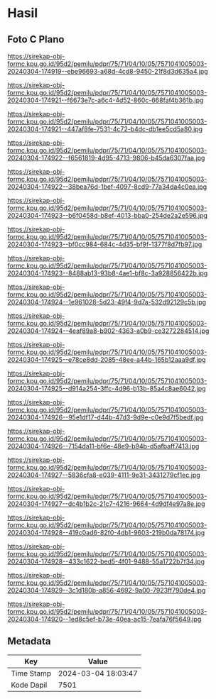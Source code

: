 # Hasil

## Foto C Plano

https://sirekap-obj-formc.kpu.go.id/95d2/pemilu/pdpr/75/71/04/10/05/7571041005003-20240304-174919--ebe96693-a68d-4cd8-9450-21f8d3d635a4.jpg

https://sirekap-obj-formc.kpu.go.id/95d2/pemilu/pdpr/75/71/04/10/05/7571041005003-20240304-174921--f6673e7c-a6c4-4d52-860c-668faf4b361b.jpg

https://sirekap-obj-formc.kpu.go.id/95d2/pemilu/pdpr/75/71/04/10/05/7571041005003-20240304-174921--447af8fe-7531-4c72-b4dc-db1ee5cd5a80.jpg

https://sirekap-obj-formc.kpu.go.id/95d2/pemilu/pdpr/75/71/04/10/05/7571041005003-20240304-174922--f6561819-4d95-4713-9806-b45da6307faa.jpg

https://sirekap-obj-formc.kpu.go.id/95d2/pemilu/pdpr/75/71/04/10/05/7571041005003-20240304-174922--38bea76d-1bef-4097-8cd9-77a34da4c0ea.jpg

https://sirekap-obj-formc.kpu.go.id/95d2/pemilu/pdpr/75/71/04/10/05/7571041005003-20240304-174923--b6f0458d-b8ef-4013-bba0-254de2a2e596.jpg

https://sirekap-obj-formc.kpu.go.id/95d2/pemilu/pdpr/75/71/04/10/05/7571041005003-20240304-174923--bf0cc984-684c-4d35-bf9f-1377f8d7fb97.jpg

https://sirekap-obj-formc.kpu.go.id/95d2/pemilu/pdpr/75/71/04/10/05/7571041005003-20240304-174923--8488ab13-93b8-4ae1-bf8c-3a928856422b.jpg

https://sirekap-obj-formc.kpu.go.id/95d2/pemilu/pdpr/75/71/04/10/05/7571041005003-20240304-174924--1e961028-5d23-49f4-9d7a-532d92129c5b.jpg

https://sirekap-obj-formc.kpu.go.id/95d2/pemilu/pdpr/75/71/04/10/05/7571041005003-20240304-174924--4eaf89a8-b902-4363-a0b9-ce3272284514.jpg

https://sirekap-obj-formc.kpu.go.id/95d2/pemilu/pdpr/75/71/04/10/05/7571041005003-20240304-174925--e78ce8dd-2085-48ee-a44b-165b12aaa9df.jpg

https://sirekap-obj-formc.kpu.go.id/95d2/pemilu/pdpr/75/71/04/10/05/7571041005003-20240304-174925--d914a254-3ffc-4d96-b13b-85a4c8ae6042.jpg

https://sirekap-obj-formc.kpu.go.id/95d2/pemilu/pdpr/75/71/04/10/05/7571041005003-20240304-174926--95e1df17-d44b-47d3-9d9e-c0e9d7f5bedf.jpg

https://sirekap-obj-formc.kpu.go.id/95d2/pemilu/pdpr/75/71/04/10/05/7571041005003-20240304-174926--7154da11-bf6e-48e9-b94b-d5afbaff7413.jpg

https://sirekap-obj-formc.kpu.go.id/95d2/pemilu/pdpr/75/71/04/10/05/7571041005003-20240304-174927--5836cfa8-e039-4111-9e31-3431279cf1ec.jpg

https://sirekap-obj-formc.kpu.go.id/95d2/pemilu/pdpr/75/71/04/10/05/7571041005003-20240304-174927--dc4b1b2c-21c7-4216-9664-4d9df4e97a8e.jpg

https://sirekap-obj-formc.kpu.go.id/95d2/pemilu/pdpr/75/71/04/10/05/7571041005003-20240304-174928--419c0ad6-82f0-4db1-9603-219b0da78174.jpg

https://sirekap-obj-formc.kpu.go.id/95d2/pemilu/pdpr/75/71/04/10/05/7571041005003-20240304-174928--433c1622-bed5-4f01-9488-55a1722b7f34.jpg

https://sirekap-obj-formc.kpu.go.id/95d2/pemilu/pdpr/75/71/04/10/05/7571041005003-20240304-174929--3c1d180b-a856-4692-9a00-7923ff790de4.jpg

https://sirekap-obj-formc.kpu.go.id/95d2/pemilu/pdpr/75/71/04/10/05/7571041005003-20240304-174920--1ed8c5ef-b73e-40ea-ac15-7eafa76f5649.jpg


## Metadata

| Key        | Value               |
| ---------- | ------------------- |
| Time Stamp | 2024-03-04 18:03:47 |
| Kode Dapil | 7501                |



